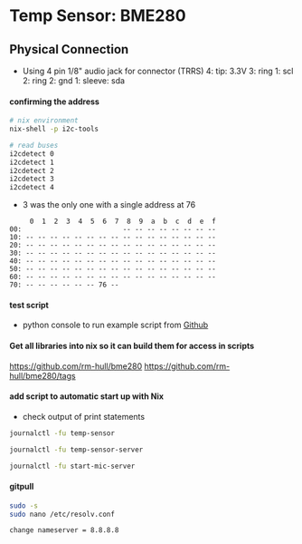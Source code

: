 # Temp Sensor: BME280

## Physical Connection
- Using 4 pin 1/8" audio jack for connector (TRRS)
4: tip: 3.3V
3: ring 1: scl
2: ring 2: gnd
1: sleeve: sda



#### confirming the address  
```zsh
# nix environment 
nix-shell -p i2c-tools

# read buses
i2cdetect 0
i2cdetect 1
i2cdetect 2
i2cdetect 3
i2cdetect 4
```
- 3 was the only one with a single address at 76
~~~
     0  1  2  3  4  5  6  7  8  9  a  b  c  d  e  f
00:                         -- -- -- -- -- -- -- -- 
10: -- -- -- -- -- -- -- -- -- -- -- -- -- -- -- -- 
20: -- -- -- -- -- -- -- -- -- -- -- -- -- -- -- -- 
30: -- -- -- -- -- -- -- -- -- -- -- -- -- -- -- -- 
40: -- -- -- -- -- -- -- -- -- -- -- -- -- -- -- -- 
50: -- -- -- -- -- -- -- -- -- -- -- -- -- -- -- -- 
60: -- -- -- -- -- -- -- -- -- -- -- -- -- -- -- -- 
70: -- -- -- -- -- -- 76 --    
~~~






#### test script
- python console to run example script from [Github](https://projects.raspberrypi.org/en/projects/build-your-own-weather-station/2)



#### Get all libraries into nix so it can build them for access in scripts
https://github.com/rm-hull/bme280
https://github.com/rm-hull/bme280/tags


#### add script to automatic start up with Nix

- check output of print statements
```zsh
journalctl -fu temp-sensor
```
```zsh
journalctl -fu temp-sensor-server
```
```zsh
journalctl -fu start-mic-server
```


#### gitpull 
```zsh
sudo -s
sudo nano /etc/resolv.conf
```
~~~
change nameserver = 8.8.8.8
~~~


